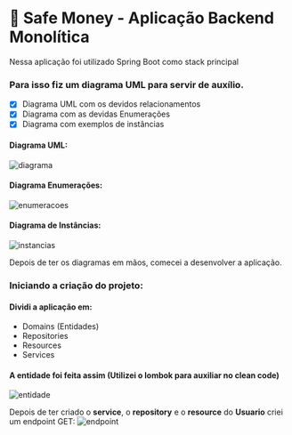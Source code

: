 # :star2: Safe Money - Aplicação Backend Monolítica

Nessa aplicação foi utilizado Spring Boot como stack principal

### Para isso fiz um diagrama UML para servir de auxílio.

- [x] Diagrama UML com os devidos relacionamentos
- [x] Diagrama com as devidas Enumerações
- [x] Diagrama com exemplos de instâncias 

#### Diagrama UML:
![diagrama](https://uploaddeimagens.com.br/images/003/059/881/full/diagrma.png?1612061141)

#### Diagrama Enumerações:
![enumeracoes](https://uploaddeimagens.com.br/images/003/055/083/original/enumeracao.png?1611791631)

#### Diagrama de Instâncias:
![instancias](https://uploaddeimagens.com.br/images/003/055/193/full/diagrama_uso.png?1611796217)

Depois de ter os diagramas em mãos, comecei a desenvolver a aplicação.

### Iniciando a criação do projeto:

#### Dividi a aplicação em:

* Domains (Entidades)
* Repositories
* Resources
* Services

#### A entidade foi feita assim **(Utilizei o lombok para auxiliar no clean code)**

![entidade](https://uploaddeimagens.com.br/images/003/059/058/full/classe-entidade.png?1611970517)

Depois de ter criado o **service**, o **repository** e o **resource** do **Usuario** criei um endpoint GET:
![endpoint](https://uploaddeimagens.com.br/images/003/059/081/full/endpoint-get.png?1611972742)